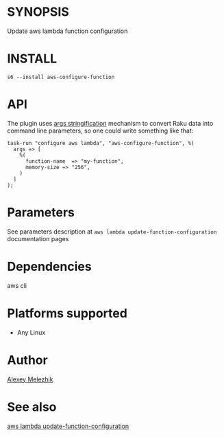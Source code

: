 # SYNOPSIS

Update aws lambda function configuration

# INSTALL

```
s6 --install aws-configure-function
```

# API

The plugin uses [args stringification](https://github.com/melezhik/Sparrow6/blob/master/documentation/development.md#args-stringification)
mechanism to convert Raku data into command line parameters, so one could write something like that:

```
task-run "configure aws lambda", "aws-configure-function", %(
  args => [
    %(
      function-name  => "my-function",
      memory-size => "256",
    )
  ]
);
```

# Parameters

See parameters description at `aws lambda update-function-configuration` documentation pages

# Dependencies

aws cli

# Platforms supported

* Any Linux

# Author

[Alexey Melezhik](mailto:melezhik@gmail.com)

# See also

[aws lambda update-function-configuration](https://docs.aws.amazon.com/cli/latest/reference/lambda/update-function-configuration.html)
